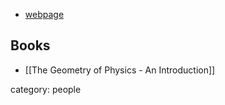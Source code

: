
* [webpage](http://math.ucsd.edu/people/emeriti/Ted-Frankel/)

## Books

* [[The Geometry of Physics - An Introduction]]

category: people